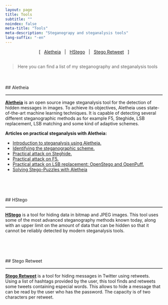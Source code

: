 ```yaml
---
layout: page
title: Tools
subtitle: "" 
noindex: false
meta-title: "Tools"
meta-description: "Steganograpy and steganalysis tools"
lang-suffix: "-en"
---
```



<style>
    [id]::before {
        content: '';
        display: block;
        height:      70px;
        margin-top: -70px;
        visibility: hidden;
    }
</style>


<center style='margin-bottom:30px'>
[ &nbsp; <a href='#aletheia'>Aletheia</a> &nbsp;
| &nbsp; <a href='#hstego'>HStego</a> &nbsp;  
| &nbsp; <a href='#stego-retweet'>Stego Retweet</a> &nbsp; ]
</center>

> Here you can find a list of my steganography and steganalysis tools

<div style='margin-bottom:50px'></div>
## Aletheia
<hr style='border:1px solid #ccc'>



**[Aletheia](https://github.com/daniellerch/aletheia)** is an open source image steganalysis tool for the detection of hidden messages in images. To achieve its objectives, Aletheia uses state-of-the-art machine learning techniques. It is capable of detecting several different steganographic methods as for example F5, Steghide, LSB replacement, LSB matching and some kind of adaptive schemes.

**Articles on practical steganalysis with Aletheia:**
- [Introduction to steganalysis using Aletheia.](/stego/aletheia/intro-en)
- [Identifying the steganographic scheme.](/stego/aletheia/identify-en)
- [Practical attack on Steghide.](/stego/aletheia/steghide-attack-en)
- [Practical attack on F5.](/stego/aletheia/f5-attack-en)
- [Practical attack on LSB replacement: OpenStego and OpenPuff.](/stego/aletheia/lsbr-attack-en)
- [Solving Stego-Puzzles with Aletheia](/stego/aletheia/stego-puzzles-en)


<div style='margin-top:40px'></div>



<div style='margin-bottom:80px'></div>
## HStego
<hr style='border:1px solid #ccc'>



**[HStego](https://github.com/daniellerch/hstego)** is a tool for hiding data in bitmap and JPEG images. This tool uses some of the most advanced steganography methods known today, along with an upper limit on the amount of data that can be hidden so that it cannot be reliably detected by modern steganalysis tools.

<div style='margin-bottom:80px'></div>
## Stego Retweet
<hr style='border:1px solid #ccc'>

**[Stego Retweet](https://github.com/daniellerch/stego-retweet)** is a tool for hiding messages in Twitter using retweets. Using a list of hashtags provided by the user, this tool finds and retweets some tweets containing especial words. This allows to hide a message that can be read by the user who has the password. The capacity is of two characters per retweet. 


